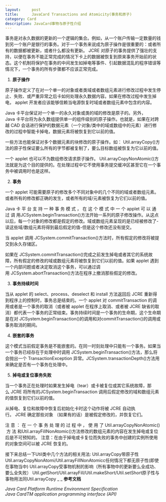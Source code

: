 ```yaml
---
layout:     post
title:      JavaCard Transactions and Atomicity(事务和原子)
category: Card
description: JavaCard事物与原子性介绍
---
```

事务是对永久数据的更新的一个逻辑的集合。例如，从一个账户传输一定数量的钱到另一个账户是银行的事务。对于一个事务来说成为原子操作是很重要的：或者所有的数据都被更新，或者什么都没有更新。 JCRE 对原子的事务提供了强壮的支持，以便在事务不能正常完成的情况下卡上的数据被恢复到原来事务开始前的状态。这个机制将保护在事务的中间发生如掉电等事件、引起数据混乱的程序错误等情况下，一个事务的所有步骤都不应该正常完成。

  1. **原子操作**

原子操作定义了在对一个单一的对象或者类域或者数组元素进行修改过程中发生停止、失败、或严重异常之后卡如何处理永久数据内容。如果在修改过程中发生掉电， applet 开发者应该能够信赖当电源恢复时域或者数组元素中包含的内容。

Java 卡平台保证对一个单一的永久对象或类的域的修改是原子的。另外，Java 卡平台将为永久数组提供单一的组件级别的原子操作。也就是，如果在对跨越 CAD 会话进行保护的数据元素（一个对象/类中的域或数组中的元素）进行修改的过程中智能卡掉电，数据元素将被恢复到它以前的值。

一些方法也能保证对多个数据元素的块修改的原子操作。如： Util.arrayCopy()方法的原子性保证要么所有的字节都被复制了，要么目标数组被恢复为它以前的值。

一个 applet 也可以不为数组修改请求原子操作。 Util.arrayCopyNonAtomic()方法就是为这个目的提供的。在处理过程中它不使用事务提交缓冲区甚至它在一个事务中被调用时也是这样。

<ol start="2">
  <li>
    <strong>事务</strong>
  </li>
</ol>

一个 applet 可能需要原子的修改多个不同对象中的几个不同的域或者数组元素。或者所有的修改都正确的发生，或者所有的域/元素被恢复为它们以前的值。

Java 卡 平 台 支 持 一 种 事 务 模 式 ， 在 这 个 模 式 中 一 个 applet 可 以 通 过 调 用JCSystem.beginTransaction()方法开始一系列的原子修改操作。从这点以后，每一个对象的修改都是假定的修改。域或数组元素呈现的是已经被修改了-读这些域/数组元素将得到最后假定的值-但是这个修改还没有提交。

当 applet 调用 JCSystem.commitTransaction()方法时，所有假定的修改将被提交到永久存储区。

如果在 JCSystem.commitTransaction()完成之前发生掉电或者其它的系统故障，所有假定的修改的域或数组元素将被恢复到它们以前的值。如果 applet 遇到一个内部问题或者决定取消这个事务，可以通过调用 JCSystem.abortTransaction()方法在程序上撤消那些假定的修改。

<ol start="3">
  <li>
    <strong>事务持续时间</strong>
  </li>
</ol>

当从 applet 的 select、process、deselect 和 install 方法返回后 JCRE 重新得到程序上的控制时，事务总是结束的。一个 applet 对 commitTransaction 的调用或者是一个事务的取消（或者被 applet 在程序上取消、或者被 JCRE 缺省的取消）都代表一个事务的正常结束。事务持续时间是一个事务的生命期，这个生命期是在对 JCSystem.beginTransaction()的调用和对commitTransaction()的调用或事务取消的期间。

<ol start="4">
  <li>
    <strong>嵌套的事务</strong>
  </li>
</ol>

这个模式当前假定事务是不能嵌套的。在同一时刻处理中只能有一个事务。如果当一个事务已经存在于处理中时调用 JCSystem.beginTransaction()方法，那么将会抛出一个 TransactionException 异常。JCSystem.transactionDepth()方法用来确定是否有一个事务在处理中。

<ol start="5">
  <li>
    <strong>掉电或复位事务失败</strong>
  </li>
</ol>

当一个事务正在处理时如果发生掉电（tear）或卡被复位或其它系统故障，那么 JCRE 将所有的JCSystem.beginTransaction 调用后假定修改的域和数组元素的值恢复到它们以前的值。

从掉电、复位和故障中恢复后初始化卡时这个动作将被 JCRE 自动执行。 JCRE 确定那些对象 （如果有的话）是被假定修改的，并恢复它们。

注 意 ： 在 一 个 事 务 处 理 的 过 程 中 ， 使 用 了 Util.arrayCopyNonAtomic() 方 法 和Util.arrayFillNonAtomic()方法修改的数组元素的内容在发生掉电或复位后是不可预知的。
注意：在由于掉电或卡复位而失败的事务中创建的实例所使用的对象空间可以被 JCRE 恢复的。

接下来总结一下Util类中几个方法的相关用法:
Util.arrayCopy带原子性
Util.arrayCopyNonAtomi/Util.arrayFillNonAtomicc任何情况下都无原子性(即使在事物当中)
Util.arrayCopy受事物机制的影响（所有事物中的更新要么全成功、要么全失败）
Util.getShort/Util.arrayFill/Util.makeShort/Util.setShort原子性与事物用法同Util.arrayCopy
_ _
**参考文档**

_Java Card Platform Runtime Environment Specification_
_Java CardTM application programming interface (API)_
